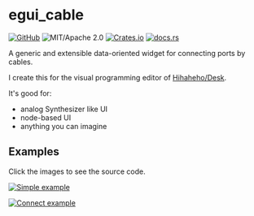 # egui_cable

[![GitHub](https://img.shields.io/badge/GitHub-ryo33/egui__cable-222222)](https://github.com/ryo33/mry)
![MIT/Apache 2.0](https://img.shields.io/badge/license-MIT%2FApache--2.0-blue.svg)
[![Crates.io](https://img.shields.io/crates/v/egui_cable)](https://crates.io/crates/egui_cable)
[![docs.rs](https://img.shields.io/docsrs/egui_cable)](https://docs.rs/egui_cable)

A generic and extensible data-oriented widget for connecting ports by cables.

I create this for the visual programming editor of [Hihaheho/Desk](https://github.com/Hihaheho/Desk).

It's good for:

- analog Synthesizer like UI
- node-based UI
- anything you can imagine

## Examples

Click the images to see the source code.

[![Simple example](https://user-images.githubusercontent.com/8780513/169943428-9ce76a53-515a-4e94-80fe-d03afe38ee07.png)](https://github.com/ryo33/egui_cable/blob/main/examples/simple.rs)

[![Connect example](https://user-images.githubusercontent.com/8780513/169943432-a024eccd-d44f-4271-8280-7c9b7adde9eb.png)](https://github.com/ryo33/egui_cable/blob/main/examples/connect.rs)
